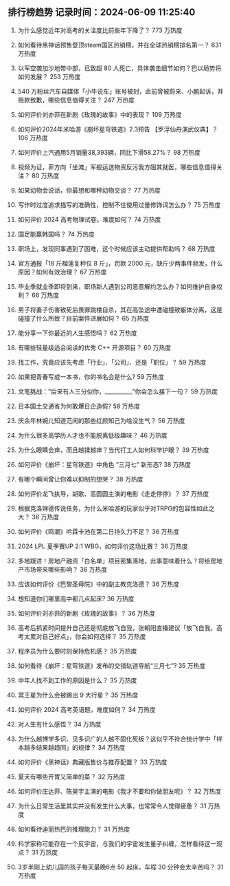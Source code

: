 
## 排行榜趋势 记录时间：2024-06-09 11:25:40
  
  1. 为什么感觉近年对高考的关注度比前些年下降了？ 773 万热度
    
  2. 如何看待黑神话预售登顶steam国区热销榜，并在全球热销榜排名第一？ 631 万热度
    
  3. 以军空袭加沙地带中部，已致超 80 人死亡，具体袭击细节如何？巴以局势将如何发展？ 253 万热度
    
  4. 540 万粉丝汽车自媒体「小牛说车」账号被封，此前曾被蔚来、小鹏起诉，并赔款致歉，哪些信息值得关注？ 247 万热度
    
  5. 如何评价刘亦菲在新剧《玫瑰的故事》中的表现？ 109 万热度
    
  6. 如何评价2024年米哈游《崩坏星穹铁道》2.3预告 【罗浮仙舟演武仪典】？ 106 万热度
    
  7. 如何评价上汽通用5月销量38,393辆，同比下滑58.27%？ 98 万热度
    
  8. 视频为证，菲方向「坐滩」军舰运送物资反污我方阻其就医，哪些信息值得关注？ 80 万热度
    
  9. 如果动物会说话，你最想和哪种动物交谈？ 77 万热度
    
  10. 写作时过度追求描写的准确性，控制不住使用过量修饰词怎么办？ 75 万热度
    
  11. 如何评价 2024 高考物理试卷，难度如何？ 74 万热度
    
  12. 国足能赢韩国吗？ 74 万热度
    
  13. 职场上，发现同事遇到了困难，这个时候应该主动提供帮助吗？ 68 万热度
    
  14. 官方通报「18 斤榴莲复秤仅 8 斤」，罚款 2000 元，缺斤少两事件频发，什么原因？如何有效治理？ 67 万热度
    
  15. 毕业季就业季即将到来，职场新人遇到公司恶意解约怎么办？如何维护自身权利？ 66 万热度
    
  16. 男子将妻子伤害致死后畏罪跳楼自杀，其在高坠途中遭碰撞致躯体分离，这是碰撞了什么所致？目前案件进展如何？ 65 万热度
    
  17. 能分享一下你最近的人生感悟吗？ 62 万热度
    
  18. 有哪些轻量级适合阅读的优秀 C++ 开源项目？ 60 万热度
    
  19. 找工作，究竟应该先考虑「行业」、「公司」、还是「职位」？ 59 万热度
    
  20. 如果把青春写成一本书，你的书名会是什么? 59 万热度
    
  21. 文笔挑战：“后来有人三分似你，__________”你会怎么接下一句？ 59 万热度
    
  22. 日本国土交通省为何敢爆日企造假? 58 万热度
    
  23. 庆余年林婉儿知道范闲的那些红颜知己为啥没生气？ 56 万热度
    
  24. 为什么很多高学历人才也不能脱离低级趣味？ 46 万热度
    
  25. 为什么眼睛会痒，而且越揉越痒？当代打工人如何科学护眼？ 39 万热度
    
  26. 如何评价《崩坏：星穹铁道》中角色 “三月七” 新形态? 38 万热度
    
  27. 有哪个瞬间曾让你难以抑制的想哭？ 38 万热度
    
  28. 如何评价龙飞执导，胡歌、高圆圆主演的电影《走走停停》？ 37 万热度
    
  29. 根据克洛琳德传说任务，为什么米哈游的玩家似乎对TRPG的包容性如此之大？ 36 万热度
    
  30. 如何评价《鸣潮》吟霖卡池在第二日持久力不足？ 36 万热度
    
  31. 2024 LPL 夏季赛UP 2:1 WBG，如何评价这场比赛？ 36 万热度
    
  32. 多地跟进！房地产融资「白名单」项目密集落地，此事意味着什么？将给房地产市场带来哪些影响？ 36 万热度
    
  33. 应该如何评价《巴黎圣母院》中的副主教克洛德？ 36 万热度
    
  34. 想知道你们哪里高中都几点起床? 36 万热度
    
  35. 如何评价刘亦菲的新剧《玫瑰的故事》？ 36 万热度
    
  36. 高考后抓紧时间提升自己还是彻底放飞自我，张朝阳直播建议「放飞自我，高考太累对自己好点」，你会如何选择？ 35 万热度
    
  37. 程序员为什么要时刻保持危机感？ 35 万热度
    
  38. 如何看待《崩坏：星穹铁道》发布的交错轨道导航“三月七”? 35 万热度
    
  39. 中年人找不到工作的原因是什么？ 35 万热度
    
  40. 冥王星为什么会被踢出 9 大行星？ 35 万热度
    
  41. 如何评价 2024 高考英语题，难度如何？ 34 万热度
    
  42. 对人生有什么感悟？ 34 万热度
    
  43. 为什么越博学多识、见多识广的人越不固化死板？这似乎不符合统计学中「样本越多结果越趋同」的规律？ 34 万热度
    
  44. 如何评价《黑神话》典藏版售价与推荐配置？ 33 万热度
    
  45. 夏天有哪些开胃又简单的菜？ 32 万热度
    
  46. 如何评价庄达菲、陈昊宇主演的电影《我才不要和你做朋友呢》？ 32 万热度
    
  47. 为什么日常生活里其实并没有发生什么大事，也常常令人觉得疲惫？ 31 万热度
    
  48. 如何看待迪丽热巴的推理能力？ 31 万热度
    
  49. 科学家称可能存在一个反宇宙，与我们的宇宙发生量子纠缠，怎样看待这一观点？ 31 万热度
    
  50. 3岁半刚上幼儿园的孩子每天最晚6点 50 起床，车程 30 分钟会太辛苦吗？ 31 万热度
    